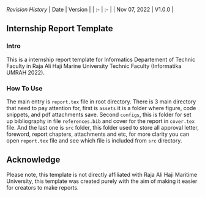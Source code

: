 _Revision History_
| Date | Version |
| :- | :- |
| Nov 07, 2022 | V1.0.0 |

## Internship Report Template

### Intro

This is a internship report template for Informatics Departement of Technic Faculty in Raja Ali Haji Marine University Technic Faculty (Informatika UMRAH 2022).

### How To Use

The main entry is `report.tex` file in root directory. There is 3 main directory that need to pay attention for, first is `assets` it is a folder where figure, code snippets, and pdf attachments save. Second `configs`, this is folder for set up bibliography in file `references.bib` and cover for the report in `cover.tex` file. And the last one is `src` folder, this folder used to store all approval letter, foreword, report chapters, attachments and etc, for more clarity you can open `report.tex` file and see which file is included from `src` directory.

## Acknowledge

Please note, this template is not directly affiliated with Raja Ali Haji Maritime University, this template was created purely with the aim of making it easier for creators to make reports.
